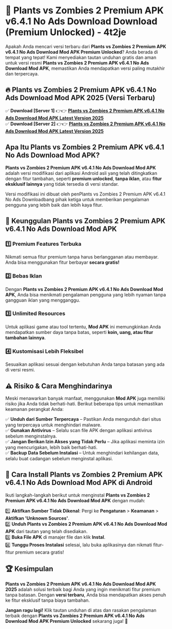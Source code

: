# 🎯 Plants vs Zombies 2 Premium APK v6.4.1 No Ads Download  Download (Premium Unlocked) -  4t2je

Apakah Anda mencari versi terbaru dari **Plants vs Zombies 2 Premium APK v6.4.1 No Ads Download Mod APK Premium Unlocked**? Anda berada di tempat yang tepat! Kami menyediakan tautan unduhan gratis dan aman untuk versi resmi **Plants vs Zombies 2 Premium APK v6.4.1 No Ads Download Mod APK**, memastikan Anda mendapatkan versi paling mutakhir dan terpercaya.

## 🔥 Plants vs Zombies 2 Premium APK v6.4.1 No Ads Download Mod APK 2025 (Versi Terbaru)

✅ **Download [Server 1]** 👉👉 [**Plants vs Zombies 2 Premium APK v6.4.1 No Ads Download Mod APK Latest Version 2025**](https://momento.my/?title=Plants_vs_Zombies_2_Premium_APK_v6.4.1_No_Ads_Download)  
✅ **Download [Server 2]** 👉👉 [**Plants vs Zombies 2 Premium APK v6.4.1 No Ads Download Mod APK Latest Version 2025**](https://momento.my/?title=Plants_vs_Zombies_2_Premium_APK_v6.4.1_No_Ads_Download)  

## Apa Itu Plants vs Zombies 2 Premium APK v6.4.1 No Ads Download Mod APK?

**Plants vs Zombies 2 Premium APK v6.4.1 No Ads Download Mod APK** adalah versi modifikasi dari aplikasi Android asli yang telah ditingkatkan dengan fitur tambahan, seperti **premium unlocked**, **tanpa iklan**, atau **fitur eksklusif lainnya** yang tidak tersedia di versi standar.

Versi modifikasi ini dibuat oleh penPlants vs Zombies 2 Premium APK v6.4.1 No Ads Downloadbang pihak ketiga untuk memberikan pengalaman pengguna yang lebih baik dan lebih kaya fitur.

## 🎯 Keunggulan Plants vs Zombies 2 Premium APK v6.4.1 No Ads Download Mod APK

### 1️⃣ Premium Features Terbuka
Nikmati semua fitur premium tanpa harus berlangganan atau membayar. Anda bisa menggunakan fitur berbayar **secara gratis!**

### 2️⃣ Bebas Iklan
Dengan **Plants vs Zombies 2 Premium APK v6.4.1 No Ads Download Mod APK**, Anda bisa menikmati pengalaman pengguna yang lebih nyaman tanpa gangguan iklan yang mengganggu.

### 3️⃣ Unlimited Resources
Untuk aplikasi game atau tool tertentu, **Mod APK** ini memungkinkan Anda mendapatkan sumber daya tanpa batas, seperti **koin, uang, atau fitur tambahan lainnya**.

### 4️⃣ Kustomisasi Lebih Fleksibel
Sesuaikan aplikasi sesuai dengan kebutuhan Anda tanpa batasan yang ada di versi resmi.

## ⚠️ Risiko & Cara Menghindarinya

Meski menawarkan banyak manfaat, menggunakan **Mod APK** juga memiliki risiko jika Anda tidak berhati-hati. Berikut beberapa tips untuk memastikan keamanan perangkat Anda:

✅ **Unduh dari Sumber Terpercaya** – Pastikan Anda mengunduh dari situs yang terpercaya untuk menghindari malware.  
✅ **Gunakan Antivirus** – Selalu scan file APK dengan aplikasi antivirus sebelum menginstalnya.  
✅ **Jangan Berikan Izin Akses yang Tidak Perlu** – Jika aplikasi meminta izin yang mencurigakan, lebih baik berhati-hati.  
✅ **Backup Data Sebelum Instalasi** – Untuk menghindari kehilangan data, selalu buat cadangan sebelum menginstal aplikasi.

## 📌 Cara Install Plants vs Zombies 2 Premium APK v6.4.1 No Ads Download Mod APK di Android

Ikuti langkah-langkah berikut untuk menginstal **Plants vs Zombies 2 Premium APK v6.4.1 No Ads Download Mod APK** dengan mudah:

1️⃣ **Aktifkan Sumber Tidak Dikenal**: Pergi ke **Pengaturan** > **Keamanan** > **Aktifkan 'Unknown Sources'**.  
2️⃣ **Unduh Plants vs Zombies 2 Premium APK v6.4.1 No Ads Download Mod APK** dari tautan yang telah disediakan.  
3️⃣ **Buka File APK** di manajer file dan klik **Instal**.  
4️⃣ **Tunggu Proses Instalasi** selesai, lalu buka aplikasinya dan nikmati fitur-fitur premium secara gratis!

## 🏆 Kesimpulan

**Plants vs Zombies 2 Premium APK v6.4.1 No Ads Download Mod APK 2025** adalah solusi terbaik bagi Anda yang ingin menikmati fitur premium tanpa batasan. Dengan **versi terbaru**, Anda bisa mendapatkan akses penuh ke fitur eksklusif tanpa biaya tambahan.

**Jangan ragu lagi!** Klik tautan unduhan di atas dan rasakan pengalaman terbaik dengan **Plants vs Zombies 2 Premium APK v6.4.1 No Ads Download Mod APK Premium Unlocked** sekarang juga! 🚀
